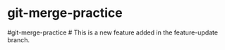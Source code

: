# git-merge-practice
# g i t - m e r g e - p r a c t i c e 
 
 # This is a new feature added in the feature-update branch.
